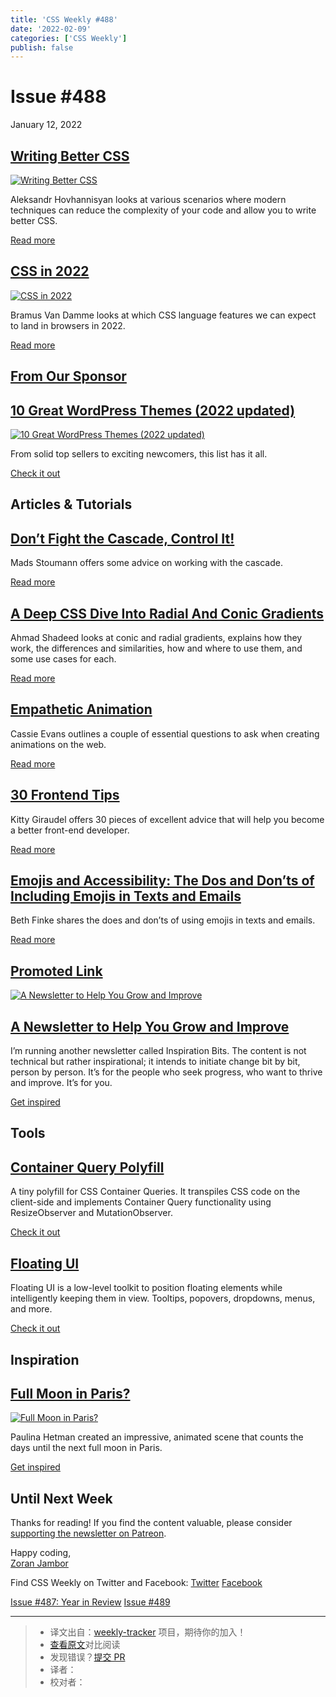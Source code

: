 ```yaml
---
title: 'CSS Weekly #488'
date: '2022-02-09'
categories: ['CSS Weekly']
publish: false
---
```

Issue #488
==========

January 12, 2022

[Writing Better CSS](https://www.aleksandrhovhannisyan.com/blog/writing-better-css/?utm_source=CSS-Weekly&utm_campaign=Issue-488&utm_medium=web)
------------------------------------------------------------------------------------------------------------------------------------------------

[![Writing Better CSS](https://css-weekly.com/wp-content/uploads/2022/01/writing-better-css.jpg)](https://www.aleksandrhovhannisyan.com/blog/writing-better-css/?utm_source=CSS-Weekly&utm_campaign=Issue-488&utm_medium=web)

Aleksandr Hovhannisyan looks at various scenarios where modern techniques can reduce the complexity of your code and allow you to write better CSS.

[Read more](https://www.aleksandrhovhannisyan.com/blog/writing-better-css/?utm_source=CSS-Weekly&utm_campaign=Issue-488&utm_medium=web)

[CSS in 2022](https://www.bram.us/2021/12/27/css-in-2022/?utm_source=CSS-Weekly&utm_campaign=Issue-488&utm_medium=web)
----------------------------------------------------------------------------------------------------------------------

[![CSS in 2022](https://css-weekly.com/wp-content/uploads/2022/01/css-in-2022.jpg)](https://www.bram.us/2021/12/27/css-in-2022/?utm_source=CSS-Weekly&utm_campaign=Issue-488&utm_medium=web)

Bramus Van Damme looks at which CSS language features we can expect to land in browsers in 2022.

[Read more](https://www.bram.us/2021/12/27/css-in-2022/?utm_source=CSS-Weekly&utm_campaign=Issue-488&utm_medium=web)

[From Our Sponsor](https://css-weekly.com/advertise)
----------------------------------------------------

[10 Great WordPress Themes (2022 updated)](https://cssw.io/10-best-wordpress-themes-for-2022)
---------------------------------------------------------------------------------------------

[![10 Great WordPress Themes (2022 updated)](https://css-weekly.com/wp-content/uploads/2021/12/10-best-wordpress-themes-for-2022.jpg)](https://cssw.io/10-best-wordpress-themes-for-2022)

From solid top sellers to exciting newcomers, this list has it all.

[Check it out](https://cssw.io/10-best-wordpress-themes-for-2022)

Articles & Tutorials
--------------------

[Don’t Fight the Cascade, Control It!](https://css-tricks.com/dont-fight-the-cascade-control-it/?utm_source=CSS-Weekly&utm_campaign=Issue-488&utm_medium=web)
-------------------------------------------------------------------------------------------------------------------------------------------------------------

Mads Stoumann offers some advice on working with the cascade.

[Read more](https://css-tricks.com/dont-fight-the-cascade-control-it/?utm_source=CSS-Weekly&utm_campaign=Issue-488&utm_medium=web)

[A Deep CSS Dive Into Radial And Conic Gradients](https://www.smashingmagazine.com/2022/01/css-radial-conic-gradient/?utm_source=CSS-Weekly&utm_campaign=Issue-488&utm_medium=web)
----------------------------------------------------------------------------------------------------------------------------------------------------------------------------------

Ahmad Shadeed looks at conic and radial gradients, explains how they work, the differences and similarities, how and where to use them, and some use cases for each.

[Read more](https://www.smashingmagazine.com/2022/01/css-radial-conic-gradient/?utm_source=CSS-Weekly&utm_campaign=Issue-488&utm_medium=web)

[Empathetic Animation](https://css-tricks.com/empathetic-animation/?utm_source=CSS-Weekly&utm_campaign=Issue-488&utm_medium=web)
--------------------------------------------------------------------------------------------------------------------------------

Cassie Evans outlines a couple of essential questions to ask when creating animations on the web.

[Read more](https://css-tricks.com/empathetic-animation/?utm_source=CSS-Weekly&utm_campaign=Issue-488&utm_medium=web)

[30 Frontend Tips](https://kittygiraudel.com/2022/01/04/30-frontend-tips/?utm_source=CSS-Weekly&utm_campaign=Issue-488&utm_medium=web)
--------------------------------------------------------------------------------------------------------------------------------------

Kitty Giraudel offers 30 pieces of excellent advice that will help you become a better front-end developer.

[Read more](https://kittygiraudel.com/2022/01/04/30-frontend-tips/?utm_source=CSS-Weekly&utm_campaign=Issue-488&utm_medium=web)

[Emojis and Accessibility: The Dos and Don’ts of Including Emojis in Texts and Emails](https://blog.easterseals.com/emojis-and-accessibility-the-dos-and-donts-of-including-emojis-in-texts-and-emails/?utm_source=CSS-Weekly&utm_campaign=Issue-488&utm_medium=web)
--------------------------------------------------------------------------------------------------------------------------------------------------------------------------------------------------------------------------------------------------------------------

Beth Finke shares the does and don’ts of using emojis in texts and emails.

[Read more](https://blog.easterseals.com/emojis-and-accessibility-the-dos-and-donts-of-including-emojis-in-texts-and-emails/?utm_source=CSS-Weekly&utm_campaign=Issue-488&utm_medium=web)

[Promoted Link](https://css-weekly.com/advertise/#job-ad)
---------------------------------------------------------

[![A Newsletter to Help You Grow and Improve](https://css-weekly.com/wp-content/uploads/2020/11/inspiration-bits-newsletter.jpg)](https://cssw.io/inspiration-bits-20220112)

[A Newsletter to Help You Grow and Improve](https://cssw.io/inspiration-bits-20220112)
--------------------------------------------------------------------------------------

I’m running another newsletter called Inspiration Bits. The content is not technical but rather inspirational; it intends to initiate change bit by bit, person by person. It’s for the people who seek progress, who want to thrive and improve. It’s for you.

[Get inspired](https://cssw.io/inspiration-bits-20220112)

Tools
-----

[Container Query Polyfill](https://github.com/GoogleChromeLabs/container-query-polyfill?utm_source=CSS-Weekly&utm_campaign=Issue-488&utm_medium=web)
----------------------------------------------------------------------------------------------------------------------------------------------------

A tiny polyfill for CSS Container Queries. It transpiles CSS code on the client-side and implements Container Query functionality using ResizeObserver and MutationObserver.

[Check it out](https://github.com/GoogleChromeLabs/container-query-polyfill?utm_source=CSS-Weekly&utm_campaign=Issue-488&utm_medium=web)

[Floating UI](https://floating-ui.com/?utm_source=CSS-Weekly&utm_campaign=Issue-488&utm_medium=web)
---------------------------------------------------------------------------------------------------

Floating UI is a low-level toolkit to position floating elements while intelligently keeping them in view. Tooltips, popovers, dropdowns, menus, and more.

[Check it out](https://floating-ui.com/?utm_source=CSS-Weekly&utm_campaign=Issue-488&utm_medium=web)

Inspiration
-----------

[Full Moon in Paris?](https://codepen.io/pehaa/pen/rNVWVYd?utm_source=CSS-Weekly&utm_campaign=Issue-488&utm_medium=web)
-----------------------------------------------------------------------------------------------------------------------

[![Full Moon in Paris?](https://css-weekly.com/wp-content/uploads/2022/01/full-moon-in-paris.jpg)](https://codepen.io/pehaa/pen/rNVWVYd?utm_source=CSS-Weekly&utm_campaign=Issue-488&utm_medium=web)

Paulina Hetman created an impressive, animated scene that counts the days until the next full moon in Paris.

[Get inspired](https://codepen.io/pehaa/pen/rNVWVYd?utm_source=CSS-Weekly&utm_campaign=Issue-488&utm_medium=web)

Until Next Week
---------------

Thanks for reading! If you find the content valuable, please consider [supporting the newsletter on Patreon](https://bit.ly/cssweekly-patreon).

Happy coding,  
[Zoran Jambor](https://twitter.com/ZoranJambor)

Find CSS Weekly on Twitter and Facebook: [Twitter](https://twitter.com/CSSWeekly) [Facebook](https://www.facebook.com/CSSWeekly)

[Issue #487: Year in Review](https://css-weekly.com/issue-487/) [Issue #489](https://css-weekly.com/issue-489/)

---
> * 译文出自：[weekly-tracker](https://github.com/FEDarling/weekly-tracker) 项目，期待你的加入！
> * [查看原文](https://css-weekly.com/issue-488/)对比阅读
> * 发现错误？[提交 PR](https://github.com/FEDarling/weekly-tracker/blob/main/weeklys/css_weekly/488)
> * 译者：
> * 校对者：
